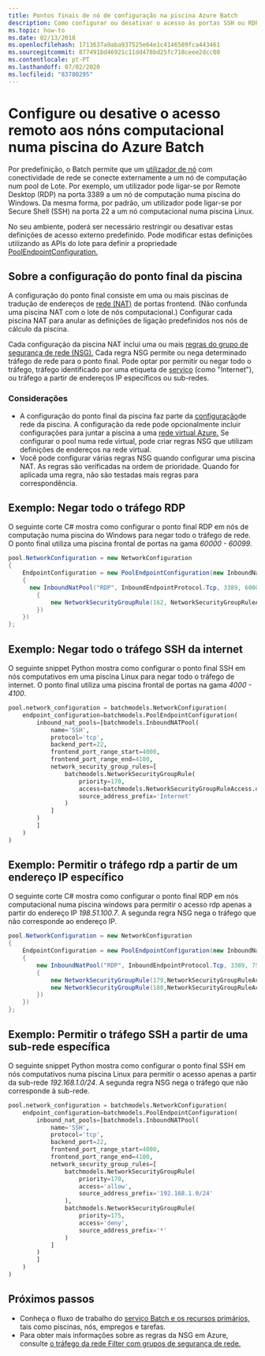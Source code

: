 ```yaml
---
title: Pontos finais de nó de configuração na piscina Azure Batch
description: Como configurar ou desativar o acesso às portas SSH ou RDP em nós computativos numa piscina do Azure Batch.
ms.topic: how-to
ms.date: 02/13/2018
ms.openlocfilehash: 1713637a9aba937525e64e1c4146589fca443461
ms.sourcegitcommit: 877491bd46921c11dd478bd25fc718ceee2dcc08
ms.contentlocale: pt-PT
ms.lasthandoff: 07/02/2020
ms.locfileid: "83780295"
---
```

# <a name="configure-or-disable-remote-access-to-compute-nodes-in-an-azure-batch-pool"></a>Configure ou desative o acesso remoto aos nóns computacional numa piscina do Azure Batch

Por predefinição, o Batch permite que um [utilizador de nó](/rest/api/batchservice/computenode/adduser) com conectividade de rede se conecte externamente a um nó de computação num pool de Lote. Por exemplo, um utilizador pode ligar-se por Remote Desktop (RDP) na porta 3389 a um nó de computação numa piscina do Windows. Da mesma forma, por padrão, um utilizador pode ligar-se por Secure Shell (SSH) na porta 22 a um nó computacional numa piscina Linux. 

No seu ambiente, poderá ser necessário restringir ou desativar estas definições de acesso externo predefinido. Pode modificar estas definições utilizando as APIs do lote para definir a propriedade [PoolEndpointConfiguration.](/rest/api/batchservice/pool/add#poolendpointconfiguration) 

## <a name="about-the-pool-endpoint-configuration"></a>Sobre a configuração do ponto final da piscina
A configuração do ponto final consiste em uma ou mais piscinas de tradução de endereços de [rede (NAT)](/rest/api/batchservice/pool/add#inboundnatpool) de portas frontend. (Não confunda uma piscina NAT com o lote de nós computacional.) Configurar cada piscina NAT para anular as definições de ligação predefinidos nos nós de cálculo da piscina. 

Cada configuração da piscina NAT inclui uma ou mais [regras do grupo de segurança de rede (NSG).](/rest/api/batchservice/pool/add#networksecuritygrouprule) Cada regra NSG permite ou nega determinado tráfego de rede para o ponto final. Pode optar por permitir ou negar todo o tráfego, tráfego identificado por uma etiqueta de [serviço](../virtual-network/security-overview.md#service-tags) (como "Internet"), ou tráfego a partir de endereços IP específicos ou sub-redes.

### <a name="considerations"></a>Considerações
* A configuração do ponto final da piscina faz parte da [configuração](/rest/api/batchservice/pool/add#networkconfiguration)de rede da piscina. A configuração da rede pode opcionalmente incluir configurações para juntar a piscina a uma [rede virtual Azure.](batch-virtual-network.md) Se configurar o pool numa rede virtual, pode criar regras NSG que utilizam definições de endereços na rede virtual.
* Você pode configurar várias regras NSG quando configurar uma piscina NAT. As regras são verificadas na ordem de prioridade. Quando for aplicada uma regra, não são testadas mais regras para correspondência.


## <a name="example-deny-all-rdp-traffic"></a>Exemplo: Negar todo o tráfego RDP

O seguinte corte C# mostra como configurar o ponto final RDP em nós de computação numa piscina do Windows para negar todo o tráfego de rede. O ponto final utiliza uma piscina frontal de portas na gama *60000 - 60099*. 

```csharp
pool.NetworkConfiguration = new NetworkConfiguration
{
    EndpointConfiguration = new PoolEndpointConfiguration(new InboundNatPool[]
    {
      new InboundNatPool("RDP", InboundEndpointProtocol.Tcp, 3389, 60000, 60099, new NetworkSecurityGroupRule[]
        {
            new NetworkSecurityGroupRule(162, NetworkSecurityGroupRuleAccess.Deny, "*"),
        })
    })    
};
```

## <a name="example-deny-all-ssh-traffic-from-the-internet"></a>Exemplo: Negar todo o tráfego SSH da internet

O seguinte snippet Python mostra como configurar o ponto final SSH em nós computativos em uma piscina Linux para negar todo o tráfego de internet. O ponto final utiliza uma piscina frontal de portas na gama *4000 - 4100*. 

```python
pool.network_configuration = batchmodels.NetworkConfiguration(
    endpoint_configuration=batchmodels.PoolEndpointConfiguration(
        inbound_nat_pools=[batchmodels.InboundNATPool(
            name='SSH',
            protocol='tcp',
            backend_port=22,
            frontend_port_range_start=4000,
            frontend_port_range_end=4100,
            network_security_group_rules=[
                batchmodels.NetworkSecurityGroupRule(
                    priority=170,
                    access=batchmodels.NetworkSecurityGroupRuleAccess.deny,
                    source_address_prefix='Internet'
                )
            ]
        )
        ]
    )
)
```

## <a name="example-allow-rdp-traffic-from-a-specific-ip-address"></a>Exemplo: Permitir o tráfego rdp a partir de um endereço IP específico

O seguinte corte C# mostra como configurar o ponto final RDP em nós computacional numa piscina windows para permitir o acesso rdp apenas a partir do endereço IP *198.51.100.7*. A segunda regra NSG nega o tráfego que não corresponde ao endereço IP.

```csharp
pool.NetworkConfiguration = new NetworkConfiguration
{
    EndpointConfiguration = new PoolEndpointConfiguration(new InboundNatPool[]
    {
        new InboundNatPool("RDP", InboundEndpointProtocol.Tcp, 3389, 7500, 8000, new NetworkSecurityGroupRule[]
        {   
            new NetworkSecurityGroupRule(179,NetworkSecurityGroupRuleAccess.Allow, "198.51.100.7"),
            new NetworkSecurityGroupRule(180,NetworkSecurityGroupRuleAccess.Deny, "*")
        })
    })    
};
```

## <a name="example-allow-ssh-traffic-from-a-specific-subnet"></a>Exemplo: Permitir o tráfego SSH a partir de uma sub-rede específica

O seguinte snippet Python mostra como configurar o ponto final SSH em nós computativos numa piscina Linux para permitir o acesso apenas a partir da sub-rede *192.168.1.0/24*. A segunda regra NSG nega o tráfego que não corresponde à sub-rede.

```python
pool.network_configuration = batchmodels.NetworkConfiguration(
    endpoint_configuration=batchmodels.PoolEndpointConfiguration(
        inbound_nat_pools=[batchmodels.InboundNATPool(
            name='SSH',
            protocol='tcp',
            backend_port=22,
            frontend_port_range_start=4000,
            frontend_port_range_end=4100,
            network_security_group_rules=[
                batchmodels.NetworkSecurityGroupRule(
                    priority=170,
                    access='allow',
                    source_address_prefix='192.168.1.0/24'
                ),
                batchmodels.NetworkSecurityGroupRule(
                    priority=175,
                    access='deny',
                    source_address_prefix='*'
                )
            ]
        )
        ]
    )
)
```

## <a name="next-steps"></a>Próximos passos

- Conheça o fluxo de trabalho do [serviço Batch e os recursos primários,](batch-service-workflow-features.md) tais como piscinas, nós, empregos e tarefas.
- Para obter mais informações sobre as regras da NSG em Azure, consulte [o tráfego da rede Filter com grupos de segurança de rede.](../virtual-network/security-overview.md)
